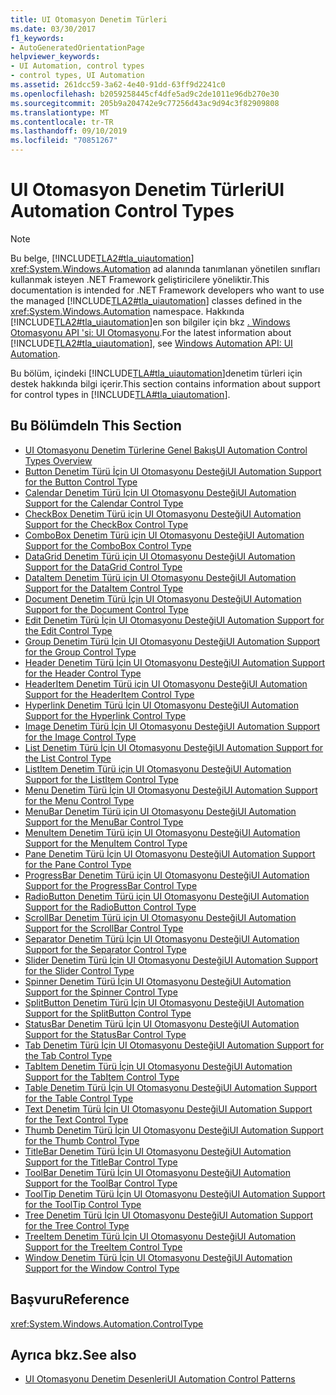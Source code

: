 ```yaml
---
title: UI Otomasyon Denetim Türleri
ms.date: 03/30/2017
f1_keywords:
- AutoGeneratedOrientationPage
helpviewer_keywords:
- UI Automation, control types
- control types, UI Automation
ms.assetid: 261dcc59-3a62-4e40-91dd-63ff9d2241c0
ms.openlocfilehash: b2059258445cf4dfe5ad9c2de1011e96db270e30
ms.sourcegitcommit: 205b9a204742e9c77256d43ac9d94c3f82909808
ms.translationtype: MT
ms.contentlocale: tr-TR
ms.lasthandoff: 09/10/2019
ms.locfileid: "70851267"
---
```

# <a name="ui-automation-control-types"></a><span data-ttu-id="9837d-102">UI Otomasyon Denetim Türleri</span><span class="sxs-lookup"><span data-stu-id="9837d-102">UI Automation Control Types</span></span>

> [!NOTE]
> <span data-ttu-id="9837d-103">Bu belge, [!INCLUDE[TLA2#tla_uiautomation](../../../includes/tla2sharptla-uiautomation-md.md)] <xref:System.Windows.Automation> ad alanında tanımlanan yönetilen sınıfları kullanmak isteyen .NET Framework geliştiricilere yöneliktir.</span><span class="sxs-lookup"><span data-stu-id="9837d-103">This documentation is intended for .NET Framework developers who want to use the managed [!INCLUDE[TLA2#tla_uiautomation](../../../includes/tla2sharptla-uiautomation-md.md)] classes defined in the <xref:System.Windows.Automation> namespace.</span></span> <span data-ttu-id="9837d-104">Hakkında [!INCLUDE[TLA2#tla_uiautomation](../../../includes/tla2sharptla-uiautomation-md.md)]en son bilgiler için bkz [. Windows Otomasyonu API 'si: UI Otomasyonu](https://go.microsoft.com/fwlink/?LinkID=156746).</span><span class="sxs-lookup"><span data-stu-id="9837d-104">For the latest information about [!INCLUDE[TLA2#tla_uiautomation](../../../includes/tla2sharptla-uiautomation-md.md)], see [Windows Automation API: UI Automation](https://go.microsoft.com/fwlink/?LinkID=156746).</span></span>

<span data-ttu-id="9837d-105">Bu bölüm, içindeki [!INCLUDE[TLA#tla_uiautomation](../../../includes/tlasharptla-uiautomation-md.md)]denetim türleri için destek hakkında bilgi içerir.</span><span class="sxs-lookup"><span data-stu-id="9837d-105">This section contains information about support for control types in [!INCLUDE[TLA#tla_uiautomation](../../../includes/tlasharptla-uiautomation-md.md)].</span></span>

## <a name="in-this-section"></a><span data-ttu-id="9837d-106">Bu Bölümde</span><span class="sxs-lookup"><span data-stu-id="9837d-106">In This Section</span></span>

- [<span data-ttu-id="9837d-107">UI Otomasyonu Denetim Türlerine Genel Bakış</span><span class="sxs-lookup"><span data-stu-id="9837d-107">UI Automation Control Types Overview</span></span>](ui-automation-control-types-overview.md)
- [<span data-ttu-id="9837d-108">Button Denetim Türü İçin UI Otomasyonu Desteği</span><span class="sxs-lookup"><span data-stu-id="9837d-108">UI Automation Support for the Button Control Type</span></span>](ui-automation-support-for-the-button-control-type.md)
- [<span data-ttu-id="9837d-109">Calendar Denetim Türü İçin UI Otomasyonu Desteği</span><span class="sxs-lookup"><span data-stu-id="9837d-109">UI Automation Support for the Calendar Control Type</span></span>](ui-automation-support-for-the-calendar-control-type.md)
- [<span data-ttu-id="9837d-110">CheckBox Denetim Türü için UI Otomasyonu Desteği</span><span class="sxs-lookup"><span data-stu-id="9837d-110">UI Automation Support for the CheckBox Control Type</span></span>](ui-automation-support-for-the-checkbox-control-type.md)
- [<span data-ttu-id="9837d-111">ComboBox Denetim Türü için UI Otomasyonu Desteği</span><span class="sxs-lookup"><span data-stu-id="9837d-111">UI Automation Support for the ComboBox Control Type</span></span>](ui-automation-support-for-the-combobox-control-type.md)
- [<span data-ttu-id="9837d-112">DataGrid Denetim Türü için UI Otomasyonu Desteği</span><span class="sxs-lookup"><span data-stu-id="9837d-112">UI Automation Support for the DataGrid Control Type</span></span>](ui-automation-support-for-the-datagrid-control-type.md)
- [<span data-ttu-id="9837d-113">DataItem Denetim Türü için UI Otomasyonu Desteği</span><span class="sxs-lookup"><span data-stu-id="9837d-113">UI Automation Support for the DataItem Control Type</span></span>](ui-automation-support-for-the-dataitem-control-type.md)
- [<span data-ttu-id="9837d-114">Document Denetim Türü İçin UI Otomasyonu Desteği</span><span class="sxs-lookup"><span data-stu-id="9837d-114">UI Automation Support for the Document Control Type</span></span>](ui-automation-support-for-the-document-control-type.md)
- [<span data-ttu-id="9837d-115">Edit Denetim Türü İçin UI Otomasyonu Desteği</span><span class="sxs-lookup"><span data-stu-id="9837d-115">UI Automation Support for the Edit Control Type</span></span>](ui-automation-support-for-the-edit-control-type.md)
- [<span data-ttu-id="9837d-116">Group Denetim Türü İçin UI Otomasyonu Desteği</span><span class="sxs-lookup"><span data-stu-id="9837d-116">UI Automation Support for the Group Control Type</span></span>](ui-automation-support-for-the-group-control-type.md)
- [<span data-ttu-id="9837d-117">Header Denetim Türü İçin UI Otomasyonu Desteği</span><span class="sxs-lookup"><span data-stu-id="9837d-117">UI Automation Support for the Header Control Type</span></span>](ui-automation-support-for-the-header-control-type.md)
- [<span data-ttu-id="9837d-118">HeaderItem Denetim Türü için UI Otomasyonu Desteği</span><span class="sxs-lookup"><span data-stu-id="9837d-118">UI Automation Support for the HeaderItem Control Type</span></span>](ui-automation-support-for-the-headeritem-control-type.md)
- [<span data-ttu-id="9837d-119">Hyperlink Denetim Türü İçin UI Otomasyonu Desteği</span><span class="sxs-lookup"><span data-stu-id="9837d-119">UI Automation Support for the Hyperlink Control Type</span></span>](ui-automation-support-for-the-hyperlink-control-type.md)
- [<span data-ttu-id="9837d-120">Image Denetim Türü İçin UI Otomasyonu Desteği</span><span class="sxs-lookup"><span data-stu-id="9837d-120">UI Automation Support for the Image Control Type</span></span>](ui-automation-support-for-the-image-control-type.md)
- [<span data-ttu-id="9837d-121">List Denetim Türü İçin UI Otomasyonu Desteği</span><span class="sxs-lookup"><span data-stu-id="9837d-121">UI Automation Support for the List Control Type</span></span>](ui-automation-support-for-the-list-control-type.md)
- [<span data-ttu-id="9837d-122">ListItem Denetim Türü için UI Otomasyonu Desteği</span><span class="sxs-lookup"><span data-stu-id="9837d-122">UI Automation Support for the ListItem Control Type</span></span>](ui-automation-support-for-the-listitem-control-type.md)
- [<span data-ttu-id="9837d-123">Menu Denetim Türü İçin UI Otomasyonu Desteği</span><span class="sxs-lookup"><span data-stu-id="9837d-123">UI Automation Support for the Menu Control Type</span></span>](ui-automation-support-for-the-menu-control-type.md)
- [<span data-ttu-id="9837d-124">MenuBar Denetim Türü için UI Otomasyonu Desteği</span><span class="sxs-lookup"><span data-stu-id="9837d-124">UI Automation Support for the MenuBar Control Type</span></span>](ui-automation-support-for-the-menubar-control-type.md)
- [<span data-ttu-id="9837d-125">MenuItem Denetim Türü için UI Otomasyonu Desteği</span><span class="sxs-lookup"><span data-stu-id="9837d-125">UI Automation Support for the MenuItem Control Type</span></span>](ui-automation-support-for-the-menuitem-control-type.md)
- [<span data-ttu-id="9837d-126">Pane Denetim Türü İçin UI Otomasyonu Desteği</span><span class="sxs-lookup"><span data-stu-id="9837d-126">UI Automation Support for the Pane Control Type</span></span>](ui-automation-support-for-the-pane-control-type.md)
- [<span data-ttu-id="9837d-127">ProgressBar Denetim Türü için UI Otomasyonu Desteği</span><span class="sxs-lookup"><span data-stu-id="9837d-127">UI Automation Support for the ProgressBar Control Type</span></span>](ui-automation-support-for-the-progressbar-control-type.md)
- [<span data-ttu-id="9837d-128">RadioButton Denetim Türü için UI Otomasyonu Desteği</span><span class="sxs-lookup"><span data-stu-id="9837d-128">UI Automation Support for the RadioButton Control Type</span></span>](ui-automation-support-for-the-radiobutton-control-type.md)
- [<span data-ttu-id="9837d-129">ScrollBar Denetim Türü için UI Otomasyonu Desteği</span><span class="sxs-lookup"><span data-stu-id="9837d-129">UI Automation Support for the ScrollBar Control Type</span></span>](ui-automation-support-for-the-scrollbar-control-type.md)
- [<span data-ttu-id="9837d-130">Separator Denetim Türü İçin UI Otomasyonu Desteği</span><span class="sxs-lookup"><span data-stu-id="9837d-130">UI Automation Support for the Separator Control Type</span></span>](ui-automation-support-for-the-separator-control-type.md)
- [<span data-ttu-id="9837d-131">Slider Denetim Türü İçin UI Otomasyonu Desteği</span><span class="sxs-lookup"><span data-stu-id="9837d-131">UI Automation Support for the Slider Control Type</span></span>](ui-automation-support-for-the-slider-control-type.md)
- [<span data-ttu-id="9837d-132">Spinner Denetim Türü İçin UI Otomasyonu Desteği</span><span class="sxs-lookup"><span data-stu-id="9837d-132">UI Automation Support for the Spinner Control Type</span></span>](ui-automation-support-for-the-spinner-control-type.md)
- [<span data-ttu-id="9837d-133">SplitButton Denetim Türü İçin UI Otomasyonu Desteği</span><span class="sxs-lookup"><span data-stu-id="9837d-133">UI Automation Support for the SplitButton Control Type</span></span>](ui-automation-support-for-the-splitbutton-control-type.md)
- [<span data-ttu-id="9837d-134">StatusBar Denetim Türü İçin UI Otomasyonu Desteği</span><span class="sxs-lookup"><span data-stu-id="9837d-134">UI Automation Support for the StatusBar Control Type</span></span>](ui-automation-support-for-the-statusbar-control-type.md)
- [<span data-ttu-id="9837d-135">Tab Denetim Türü İçin UI Otomasyonu Desteği</span><span class="sxs-lookup"><span data-stu-id="9837d-135">UI Automation Support for the Tab Control Type</span></span>](ui-automation-support-for-the-tab-control-type.md)
- [<span data-ttu-id="9837d-136">TabItem Denetim Türü İçin UI Otomasyonu Desteği</span><span class="sxs-lookup"><span data-stu-id="9837d-136">UI Automation Support for the TabItem Control Type</span></span>](ui-automation-support-for-the-tabitem-control-type.md)
- [<span data-ttu-id="9837d-137">Table Denetim Türü İçin UI Otomasyonu Desteği</span><span class="sxs-lookup"><span data-stu-id="9837d-137">UI Automation Support for the Table Control Type</span></span>](ui-automation-support-for-the-table-control-type.md)
- [<span data-ttu-id="9837d-138">Text Denetim Türü İçin UI Otomasyonu Desteği</span><span class="sxs-lookup"><span data-stu-id="9837d-138">UI Automation Support for the Text Control Type</span></span>](ui-automation-support-for-the-text-control-type.md)
- [<span data-ttu-id="9837d-139">Thumb Denetim Türü İçin UI Otomasyonu Desteği</span><span class="sxs-lookup"><span data-stu-id="9837d-139">UI Automation Support for the Thumb Control Type</span></span>](ui-automation-support-for-the-thumb-control-type.md)
- [<span data-ttu-id="9837d-140">TitleBar Denetim Türü İçin UI Otomasyonu Desteği</span><span class="sxs-lookup"><span data-stu-id="9837d-140">UI Automation Support for the TitleBar Control Type</span></span>](ui-automation-support-for-the-titlebar-control-type.md)
- [<span data-ttu-id="9837d-141">ToolBar Denetim Türü İçin UI Otomasyonu Desteği</span><span class="sxs-lookup"><span data-stu-id="9837d-141">UI Automation Support for the ToolBar Control Type</span></span>](ui-automation-support-for-the-toolbar-control-type.md)
- [<span data-ttu-id="9837d-142">ToolTip Denetim Türü İçin UI Otomasyonu Desteği</span><span class="sxs-lookup"><span data-stu-id="9837d-142">UI Automation Support for the ToolTip Control Type</span></span>](ui-automation-support-for-the-tooltip-control-type.md)
- [<span data-ttu-id="9837d-143">Tree Denetim Türü İçin UI Otomasyonu Desteği</span><span class="sxs-lookup"><span data-stu-id="9837d-143">UI Automation Support for the Tree Control Type</span></span>](ui-automation-support-for-the-tree-control-type.md)
- [<span data-ttu-id="9837d-144">TreeItem Denetim Türü İçin UI Otomasyonu Desteği</span><span class="sxs-lookup"><span data-stu-id="9837d-144">UI Automation Support for the TreeItem Control Type</span></span>](ui-automation-support-for-the-treeitem-control-type.md)
- [<span data-ttu-id="9837d-145">Window Denetim Türü İçin UI Otomasyonu Desteği</span><span class="sxs-lookup"><span data-stu-id="9837d-145">UI Automation Support for the Window Control Type</span></span>](ui-automation-support-for-the-window-control-type.md)

## <a name="reference"></a><span data-ttu-id="9837d-146">Başvuru</span><span class="sxs-lookup"><span data-stu-id="9837d-146">Reference</span></span>

<xref:System.Windows.Automation.ControlType>

## <a name="see-also"></a><span data-ttu-id="9837d-147">Ayrıca bkz.</span><span class="sxs-lookup"><span data-stu-id="9837d-147">See also</span></span>

- [<span data-ttu-id="9837d-148">UI Otomasyonu Denetim Desenleri</span><span class="sxs-lookup"><span data-stu-id="9837d-148">UI Automation Control Patterns</span></span>](ui-automation-control-patterns.md)
